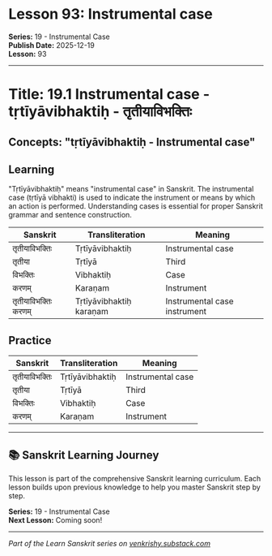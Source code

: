 # Lesson 93: Instrumental case

**Series:** 19 - Instrumental Case  
**Publish Date:** 2025-12-19  
**Lesson:** 93

---

# Title: 19.1 Instrumental case - tṛtīyāvibhaktiḥ - तृतीयाविभक्तिः
## Concepts: "tṛtīyāvibhaktiḥ - Instrumental case"

## Learning
"Tṛtīyāvibhaktiḥ" means "instrumental case" in Sanskrit. The instrumental case (tṛtīyā vibhakti) is used to indicate the instrument or means by which an action is performed. Understanding cases is essential for proper Sanskrit grammar and sentence construction.

| Sanskrit           | Transliteration      | Meaning                          |
| ------------------ | -------------------- | -------------------------------- |
| तृतीयाविभक्तिः    | Tṛtīyāvibhaktiḥ       | Instrumental case                |
| तृतीया             | Tṛtīyā                | Third                            |
| विभक्तिः           | Vibhaktiḥ             | Case                            |
| करणम्              | Karaṇam                | Instrument                       |
| तृतीयाविभक्तिः करणम् | Tṛtīyāvibhaktiḥ karaṇam | Instrumental case instrument |

## Practice
| Sanskrit           | Transliteration      | Meaning                          |
| ------------------ | -------------------- | -------------------------------- |
| तृतीयाविभक्तिः    | Tṛtīyāvibhaktiḥ       | Instrumental case                |
| तृतीया             | Tṛtīyā                | Third                            |
| विभक्तिः           | Vibhaktiḥ             | Case                            |
| करणम्              | Karaṇam                | Instrument                       |

---

## 📚 Sanskrit Learning Journey

This lesson is part of the comprehensive Sanskrit learning curriculum. Each lesson builds upon previous knowledge to help you master Sanskrit step by step.

**Series:** 19 - Instrumental Case  
**Next Lesson:** Coming soon!

---
*Part of the Learn Sanskrit series on [venkrishy.substack.com](https://venkrishy.substack.com/s/learn_sanskrit)*
